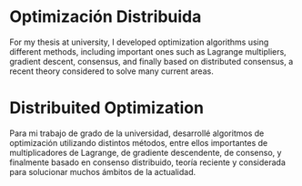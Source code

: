 # Optimización Distribuida
For my thesis at university, I developed optimization algorithms using different methods, including important ones such as Lagrange multipliers, gradient descent, consensus, and finally based on distributed consensus, a recent theory considered to solve many current areas.
# Distribuited Optimization

Para mi trabajo de grado de la universidad, desarrollé algoritmos de optimización utilizando distintos métodos, entre ellos importantes de multiplicadores de Lagrange, de gradiente descendente, de consenso, y finalmente basado en consenso distribuido, teoría reciente y considerada para solucionar muchos ámbitos de la actualidad.
